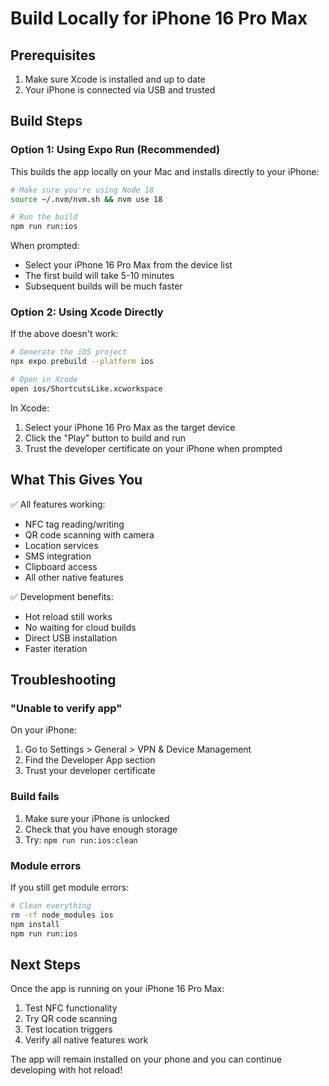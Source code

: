 # Build Locally for iPhone 16 Pro Max

## Prerequisites
1. Make sure Xcode is installed and up to date
2. Your iPhone is connected via USB and trusted

## Build Steps

### Option 1: Using Expo Run (Recommended)
This builds the app locally on your Mac and installs directly to your iPhone:

```bash
# Make sure you're using Node 18
source ~/.nvm/nvm.sh && nvm use 18

# Run the build
npm run run:ios
```

When prompted:
- Select your iPhone 16 Pro Max from the device list
- The first build will take 5-10 minutes
- Subsequent builds will be much faster

### Option 2: Using Xcode Directly
If the above doesn't work:

```bash
# Generate the iOS project
npx expo prebuild --platform ios

# Open in Xcode
open ios/ShortcutsLike.xcworkspace
```

In Xcode:
1. Select your iPhone 16 Pro Max as the target device
2. Click the "Play" button to build and run
3. Trust the developer certificate on your iPhone when prompted

## What This Gives You

✅ All features working:
- NFC tag reading/writing
- QR code scanning with camera
- Location services
- SMS integration
- Clipboard access
- All other native features

✅ Development benefits:
- Hot reload still works
- No waiting for cloud builds
- Direct USB installation
- Faster iteration

## Troubleshooting

### "Unable to verify app"
On your iPhone:
1. Go to Settings > General > VPN & Device Management
2. Find the Developer App section
3. Trust your developer certificate

### Build fails
1. Make sure your iPhone is unlocked
2. Check that you have enough storage
3. Try: `npm run run:ios:clean`

### Module errors
If you still get module errors:
```bash
# Clean everything
rm -rf node_modules ios
npm install
npm run run:ios
```

## Next Steps

Once the app is running on your iPhone 16 Pro Max:
1. Test NFC functionality
2. Try QR code scanning
3. Test location triggers
4. Verify all native features work

The app will remain installed on your phone and you can continue developing with hot reload!